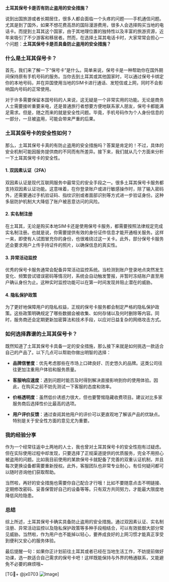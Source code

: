 **土耳其保号卡是否有防止盗用的安全措施？**

说到出国旅游或者长期居住，很多人都会面临一个头疼的问题——手机通信问题。尤其是到了国外，如果不想花费高昂的国际漫游费用，很多人会选择购买当地的电话卡。而提到土耳其这个国家，由于其地理位置的独特性以及丰富的旅游资源，近年来吸引了不少游客和移居者。然而，在选择土耳其电话卡时，大家常常会担心一个问题：**土耳其保号卡是否具备防止盗用的安全措施？**

### 什么是土耳其保号卡？

首先，我们来了解一下“保号卡”是什么。简单来说，保号卡是一种帮助你在国外期间保持原有手机号码的服务。当你去到土耳其或其他国家时，可以通过保号卡绑定你的本地号码，并在异国使用当地的SIM卡进行通话、发短信或上网，同时不会影响国内号码的正常使用。

对于许多需要保留本国号码的人来说，这无疑是一个非常实用的功能。无论是商务人士需要接听重要来电，还是普通旅行者想要方便地联系家人朋友，保号卡都能满足需求。但是，随之而来的就是安全性问题。毕竟，手机号码作为个人身份信息的一部分，一旦被盗用，可能会带来严重的后果。

### 土耳其保号卡的安全性如何？

那么，土耳其保号卡真的有防止盗用的安全措施吗？答案是肯定的！不过，具体的安全机制可能因服务提供商的不同而有所差异。接下来，我们就从几个方面来分析一下土耳其保号卡的安全性。

#### 1. 双因素认证（2FA）

双因素认证是现代互联网服务中最常见的安全手段之一。很多土耳其保号卡服务都支持双因素认证功能。这意味着，在你登录账户或进行敏感操作时，除了输入密码外，还需要通过手机验证码、指纹识别或者面部识别等方式进一步验证身份。这种多层防护机制大大降低了账户被恶意访问的风险。

#### 2. 实名制注册

在土耳其，无论是购买本地SIM卡还是使用保号卡服务，都需要按照法律规定完成实名制注册。也就是说，你需要提供有效的身份证件信息才能开通相关服务。这样一来，即使有人试图冒充你的身份，也很难绕过这一关卡。此外，部分保号卡服务还会要求用户上传手持证件的照片，以确保信息的真实性。

#### 3. 异常活动监控

优秀的保号卡服务通常会配备异常活动监控系统。当检测到账户登录地点突然发生变化、频繁尝试错误密码等情况时，系统会自动触发警报，并暂时冻结账户直至用户确认身份为止。这种实时监控功能可以在第一时间发现并阻止潜在的威胁。

#### 4. 隐私保护政策

为了更好地保障用户的隐私权益，正规的保号卡服务都会制定严格的隐私保护政策。这些政策明确规定了哪些数据会被收集、如何存储以及何时删除等内容。同时，服务商还会定期更新加密算法和技术手段，以应对日益复杂的网络攻击方式。

### 如何选择靠谱的土耳其保号卡？

既然知道了土耳其保号卡具备一定的安全措施，那么接下来就是如何挑选一款适合自己的产品了。以下几点可以帮助你做出明智的选择：

- **品牌信誉度**：优先考虑那些在市场上口碑良好、历史悠久的品牌。这类公司往往更加注重用户体验和服务质量。
  
- **客服响应速度**：遇到问题时能否及时得到解决直接影响到你的使用体验。因此，在购买之前不妨先测试一下客服的态度和效率。
  
- **价格透明度**：虽然低价诱惑力很大，但也要警惕隐藏收费项目。建议对比多家服务商后选择性价比最高的选项。
  
- **用户评价反馈**：通过查阅其他用户的评价可以更直观地了解该产品的优缺点。特别是关于安全性方面的意见尤为重要。

### 我的经验分享

作为一个经常往返中土两地的人士，我也曾对土耳其保号卡的安全性抱有过疑虑。但在实际使用过程中却发现，只要选择了正规渠道提供的优质服务，完全不用担心被盗用的问题。比如我目前使用的某款保号卡就配备了完善的双重认证机制，并且每次更换设备都需要重新授权。此外，客服团队也非常专业耐心，有任何疑问都可以随时咨询他们获取帮助。

当然啦，再好的安全措施也需要你自己配合才行哦！比如不要随意点击不明链接、定期修改密码、妥善保管好自己的设备等等。只有双方共同努力，才能最大限度地降低风险隐患。

### 总结

综上所述，土耳其保号卡确实具备防止盗用的安全措施。通过双因素认证、实名制注册、异常活动监控以及隐私保护政策等多种手段相结合，可以有效抵御大部分常见威胁。当然啦，作为用户也不能掉以轻心，要养成良好的上网习惯才能真正享受到便利又安心的服务体验。

最后提醒一句：如果你正计划前往土耳其或者已经在当地生活工作，不妨提前做好功课，选一款适合自己需求的保号卡吧！这样既能保持与外界的畅通联系，又能避免不必要的麻烦哦~

[TG💪+ @jx0703 ![Image](https://github.com/user-attachments/assets/dbca1d08-cadb-493c-b0ec-ad6f7a83f270)]